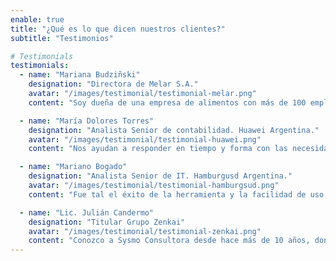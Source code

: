 ```yaml
---
enable: true
title: "¿Qué es lo que dicen nuestros clientes?"
subtitle: "Testimonios"

# Testimonials
testimonials:
  - name: "Mariana Budziñski"
    designation: "Directora de Melar S.A."
    avatar: "/images/testimonial/testimonial-melar.png"
    content: "Soy dueña de una empresa de alimentos con más de 100 empleados.Conocí al equipo de Sysmo en pleno proceso de expansión en un momento de crisis: falla de base de datos completa de nuestro sistema de gestión. Su acople, entendimiento de la situación, empatía y profesionalismo fue extraordinario. Desde la primera entrevista trabajaron incansablemente hasta restablecer la situación, agregaron el Plus de su experiencia y su calidad humana en interacciones precisas para asegurarse que todo salía según lo esperado. Desde ese momento seguimos en contacto para cualquier innovación que pensáramos desde sistemas . Son los socios que necesitás y querés tener en un mundo atravesado por la tecnología, y donde el valor de la confianza y profesionalismo hace la diferencia."

  - name: "María Dolores Torres"
    designation: "Analista Senior de contabilidad. Huawei Argentina."
    avatar: "/images/testimonial/testimonial-huawei.png"
    content: "Nos ayudan a responder en tiempo y forma con las necesidades de nuestros clientes y nos ayudan a potenciar nuestro negocio. Siempre comprometidos con nosotros y respondiendo a los cambios que requerimos diferencia."

  - name: "Mariano Bogado"
    designation: "Analista Senior de IT. Hamburgusd Argentina."
    avatar: "/images/testimonial/testimonial-hamburgsud.png"
    content: "Fue tal el éxito de la herramienta y la facilidad de uso que poco a poco fue siendo utilizada no sólo para los clientes sino también por los propios empleados ya que disponían de la información de una forma más accesible y amigable. Con el tiempo, se fueron haciendo mejoras no solo para atención al cliente sino también para todas las áreas de la empresa."

  - name: "Lic. Julián Candermo"
    designation: "Titular Grupo Zenkai"
    avatar: "/images/testimonial/testimonial-zenkai.png"
    content: "Conozco a Sysmo Consultora desde hace más de 10 años, donde he podido observar su crecimiento. En nuestra Consultora nos han asistido en diversos temas tecnológicos asociados a la gestión de clientes, implementaciones asociadas a nuestros productos y hemos recomendado sus servicios a nuestros clientes, los cuales han quedado sumamente satisfechos y en la mayoría de los casos han acompañado su crecimiento. Es un placer continuar trabajando, día a día, con Sysmo Consultora."
---
```

